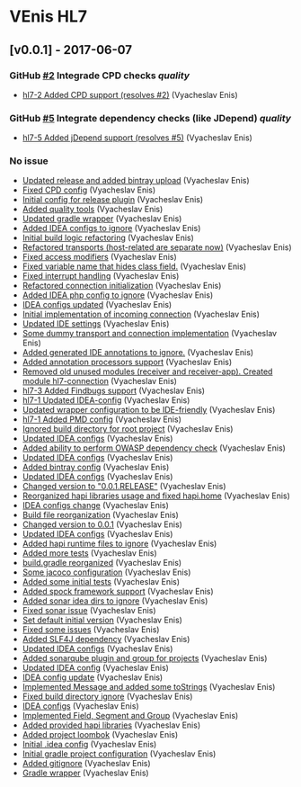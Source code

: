 # VEnis HL7

## [v0.0.1] - 2017-06-07
### GitHub [#2](https://github.com/VEnis/hl7/issues/2) Integrade CPD checks    *quality*  

* [hl7-2 Added CPD support (resolves #2)](https://github.com/venis/hl7/commit/8b1404cfa392736) (Vyacheslav Enis)

### GitHub [#5](https://github.com/VEnis/hl7/issues/5) Integrate dependency checks (like JDepend)    *quality*  

* [hl7-5 Added jDepend support (resolves #5)](https://github.com/venis/hl7/commit/5ce1f88ea9cdcfd) (Vyacheslav Enis)

### No issue

* [Updated release and added bintray upload](https://github.com/venis/hl7/commit/c2398109354c877) (Vyacheslav Enis)
* [Fixed CPD config](https://github.com/venis/hl7/commit/06d20b30204a983) (Vyacheslav Enis)
* [Initial config for release plugin](https://github.com/venis/hl7/commit/363be8dce4ce1ef) (Vyacheslav Enis)
* [Added quality tools](https://github.com/venis/hl7/commit/283b9dd1365d379) (Vyacheslav Enis)
* [Updated gradle wrapper](https://github.com/venis/hl7/commit/a6995f8b2832021) (Vyacheslav Enis)
* [Added IDEA configs to ignore](https://github.com/venis/hl7/commit/7bb54a79f96eee3) (Vyacheslav Enis)
* [Initial build logic refactoring](https://github.com/venis/hl7/commit/2343b666f72ab5f) (Vyacheslav Enis)
* [Refactored transports (host-related are separate now)](https://github.com/venis/hl7/commit/8683fd29e79fa37) (Vyacheslav Enis)
* [Fixed access modifiers](https://github.com/venis/hl7/commit/806d64141a6a95e) (Vyacheslav Enis)
* [Fixed variable name that hides class field.](https://github.com/venis/hl7/commit/0bb1d3750eae41d) (Vyacheslav Enis)
* [Fixed interrupt handling](https://github.com/venis/hl7/commit/18e935db3b06754) (Vyacheslav Enis)
* [Refactored connection initialization](https://github.com/venis/hl7/commit/30fb700b8406588) (Vyacheslav Enis)
* [Added IDEA php config to ignore](https://github.com/venis/hl7/commit/816a10b1ff5105f) (Vyacheslav Enis)
* [IDEA configs updated](https://github.com/venis/hl7/commit/c4ab3429c2237df) (Vyacheslav Enis)
* [Initial implementation of incoming connection](https://github.com/venis/hl7/commit/8e3f4ce9c413961) (Vyacheslav Enis)
* [Updated IDE settings](https://github.com/venis/hl7/commit/99df58e9bbe736c) (Vyacheslav Enis)
* [Some dummy transport and connection implementation](https://github.com/venis/hl7/commit/88bfec3ff17bfb7) (Vyacheslav Enis)
* [Added generated IDE annotations to ignore.](https://github.com/venis/hl7/commit/0fd3d6237714474) (Vyacheslav Enis)
* [Added annotation processors support](https://github.com/venis/hl7/commit/8c743989ed23830) (Vyacheslav Enis)
* [Removed old unused modules (receiver and receiver-app). Created module hl7-connection](https://github.com/venis/hl7/commit/90b9972623d47ee) (Vyacheslav Enis)
* [hl7-3 Added Findbugs support](https://github.com/venis/hl7/commit/9197869d187bf35) (Vyacheslav Enis)
* [hl7-1 Updated IDEA-config](https://github.com/venis/hl7/commit/65465f6cb8b4fd0) (Vyacheslav Enis)
* [Updated wrapper configuration to be IDE-friendly](https://github.com/venis/hl7/commit/a23610cb2db749c) (Vyacheslav Enis)
* [hl7-1 Added PMD config](https://github.com/venis/hl7/commit/83cb5d105311570) (Vyacheslav Enis)
* [Ignored build directory for root project](https://github.com/venis/hl7/commit/661202b58aecf2f) (Vyacheslav Enis)
* [Updated IDEA configs](https://github.com/venis/hl7/commit/3b3aa5fe3c255df) (Vyacheslav Enis)
* [Added ability to perform OWASP dependency check](https://github.com/venis/hl7/commit/7274ce9c79ce259) (Vyacheslav Enis)
* [Updated IDEA configs](https://github.com/venis/hl7/commit/014e55fb6db9de0) (Vyacheslav Enis)
* [Added bintray config](https://github.com/venis/hl7/commit/e10c122d6fe41db) (Vyacheslav Enis)
* [Updated IDEA configs](https://github.com/venis/hl7/commit/93cc05867a33de8) (Vyacheslav Enis)
* [Changed version to "0.0.1.RELEASE"](https://github.com/venis/hl7/commit/5179d4f6b5d75a3) (Vyacheslav Enis)
* [Reorganized hapi libraries usage and fixed hapi.home](https://github.com/venis/hl7/commit/96344a1c9274f26) (Vyacheslav Enis)
* [IDEA configs change](https://github.com/venis/hl7/commit/855a580ddb84f6c) (Vyacheslav Enis)
* [Build file reorganization](https://github.com/venis/hl7/commit/4b003c621449fb2) (Vyacheslav Enis)
* [Changed version to 0.0.1](https://github.com/venis/hl7/commit/4af4bcbed6bab09) (Vyacheslav Enis)
* [Updated IDEA configs](https://github.com/venis/hl7/commit/e792458f8b17685) (Vyacheslav Enis)
* [Added hapi runtime files to ignore](https://github.com/venis/hl7/commit/0a6c0e28f02790c) (Vyacheslav Enis)
* [Added more tests](https://github.com/venis/hl7/commit/8097ac1b13106bf) (Vyacheslav Enis)
* [build.gradle reorganized](https://github.com/venis/hl7/commit/a39916da3e7b09f) (Vyacheslav Enis)
* [Some jacoco configuration](https://github.com/venis/hl7/commit/60ddbcb5bd6ae51) (Vyacheslav Enis)
* [Added some initial tests](https://github.com/venis/hl7/commit/42eea3b89146fbf) (Vyacheslav Enis)
* [Added spock framework support](https://github.com/venis/hl7/commit/b3b00a45948411b) (Vyacheslav Enis)
* [Added sonar idea dirs to ignore](https://github.com/venis/hl7/commit/0b724073a390bbb) (Vyacheslav Enis)
* [Fixed sonar issue](https://github.com/venis/hl7/commit/8e98c7ebd697570) (Vyacheslav Enis)
* [Set default initial version](https://github.com/venis/hl7/commit/6323f90a5199de2) (Vyacheslav Enis)
* [Fixed some issues](https://github.com/venis/hl7/commit/ec918bb84d46faf) (Vyacheslav Enis)
* [Added SLF4J dependency](https://github.com/venis/hl7/commit/1db987cfd462bb1) (Vyacheslav Enis)
* [Updated IDEA configs](https://github.com/venis/hl7/commit/2b779482e0e6e6c) (Vyacheslav Enis)
* [Added sonarqube plugin and group for projects](https://github.com/venis/hl7/commit/7fb63a30af70baa) (Vyacheslav Enis)
* [Updated IDEA config](https://github.com/venis/hl7/commit/c5d928f4080f0fa) (Vyacheslav Enis)
* [IDEA config update](https://github.com/venis/hl7/commit/836cc6201063b49) (Vyacheslav Enis)
* [Implemented Message and added some toStrings](https://github.com/venis/hl7/commit/7811df31adbc0bc) (Vyacheslav Enis)
* [Fixed build directory ignore](https://github.com/venis/hl7/commit/501e3fdb8216488) (Vyacheslav Enis)
* [IDEA configs](https://github.com/venis/hl7/commit/b420cdce80247a5) (Vyacheslav Enis)
* [Implemented Field, Segment and Group](https://github.com/venis/hl7/commit/430d635563e799d) (Vyacheslav Enis)
* [Added provided hapi libraries](https://github.com/venis/hl7/commit/560a48aa6cb0a5a) (Vyacheslav Enis)
* [Added project loombok](https://github.com/venis/hl7/commit/ed48a2f79bc390a) (Vyacheslav Enis)
* [Initial .idea config](https://github.com/venis/hl7/commit/15d11b168247dd5) (Vyacheslav Enis)
* [Initial gradle project configuration](https://github.com/venis/hl7/commit/9a2f32a29ac9bc7) (Vyacheslav Enis)
* [Added gitignore](https://github.com/venis/hl7/commit/b3ad02cf55a260a) (Vyacheslav Enis)
* [Gradle wrapper](https://github.com/venis/hl7/commit/c46e117d05df05a) (Vyacheslav Enis)

